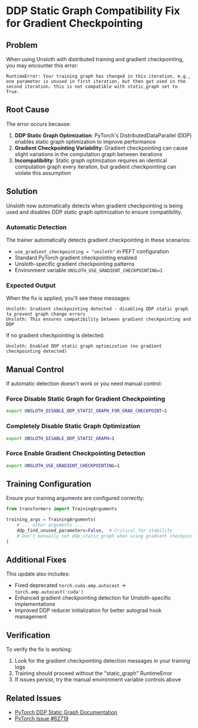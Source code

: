 # DDP Static Graph Compatibility Fix for Gradient Checkpointing

## Problem

When using Unsloth with distributed training and gradient checkpointing, you may encounter this error:

```
RuntimeError: Your training graph has changed in this iteration, e.g., one parameter is unused in first iteration, but then got used in the second iteration. this is not compatible with static_graph set to True.
```

## Root Cause

The error occurs because:

1. **DDP Static Graph Optimization**: PyTorch's DistributedDataParallel (DDP) enables static graph optimization to improve performance
2. **Gradient Checkpointing Variability**: Gradient checkpointing can cause slight variations in the computation graph between iterations
3. **Incompatibility**: Static graph optimization requires an identical computation graph every iteration, but gradient checkpointing can violate this assumption

## Solution

Unsloth now automatically detects when gradient checkpointing is being used and disables DDP static graph optimization to ensure compatibility.

### Automatic Detection

The trainer automatically detects gradient checkpointing in these scenarios:
- `use_gradient_checkpointing = "unsloth"` in PEFT configuration
- Standard PyTorch gradient checkpointing enabled
- Unsloth-specific gradient checkpointing patterns
- Environment variable `UNSLOTH_USE_GRADIENT_CHECKPOINTING=1`

### Expected Output

When the fix is applied, you'll see these messages:

```
Unsloth: Gradient checkpointing detected - disabling DDP static graph to prevent graph change errors
Unsloth: This ensures compatibility between gradient checkpointing and DDP
```

If no gradient checkpointing is detected:

```
Unsloth: Enabled DDP static graph optimization (no gradient checkpointing detected)
```

## Manual Control

If automatic detection doesn't work or you need manual control:

### Force Disable Static Graph for Gradient Checkpointing
```bash
export UNSLOTH_DISABLE_DDP_STATIC_GRAPH_FOR_GRAD_CHECKPOINT=1
```

### Completely Disable Static Graph Optimization
```bash
export UNSLOTH_DISABLE_DDP_STATIC_GRAPH=1
```

### Force Enable Gradient Checkpointing Detection
```bash
export UNSLOTH_USE_GRADIENT_CHECKPOINTING=1
```

## Training Configuration

Ensure your training arguments are configured correctly:

```python
from transformers import TrainingArguments

training_args = TrainingArguments(
    # ... other arguments ...
    ddp_find_unused_parameters=False,  # Critical for stability
    # Don't manually set ddp_static_graph when using gradient checkpointing
)
```

## Additional Fixes

This update also includes:
- Fixed deprecated `torch.cuda.amp.autocast` → `torch.amp.autocast('cuda')`
- Enhanced gradient checkpointing detection for Unsloth-specific implementations
- Improved DDP reducer initialization for better autograd hook management

## Verification

To verify the fix is working:
1. Look for the gradient checkpointing detection messages in your training logs
2. Training should proceed without the "static_graph" RuntimeError
3. If issues persist, try the manual environment variable controls above

## Related Issues

- [PyTorch DDP Static Graph Documentation](https://pytorch.org/docs/stable/ddp_comm_hooks.html#static-graph)
- [PyTorch Issue #62719](https://github.com/pytorch/pytorch/issues/62719)
